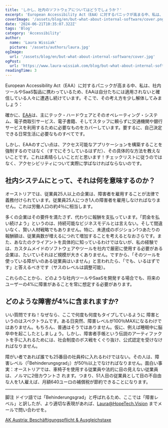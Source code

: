 ```yaml
---
title: 'しかし、社内のソフトウェアについてはどうでしょうか？'
excerpt: 'European Accessibility Act（EAA）に対するパニックが高まる中、私は、社内ツールやSaaS製品に携わっているため、EAAは自分たちには適用されないと ...'
coverImage: '/assets/blog/en/but-what-about-internal-software/cover.png'
date: '2024-06-21T10:35:07.322Z'
tags: 'Blog'
category: 'Accessibility'
author:
  name: 'Laura Wissiak'
  picture: '/assets/authors/laura.jpg'
ogImage:
  url: '/assets/blog/en/but-what-about-internal-software/cover.jpg'
ogPost:
  url: 'https://www.laura-wissiak.com/blog/but-what-about-internal-software'
readingTime: 3
---
```


European Accessibility Act（EAA）に対するパニックが高まる中、私は、社内ツールやSaaS製品に携わっているため、EAAは自分たちには適用されないと確信している人々に遭遇し続けています。そこで、その考え方を少し解体してみましょう：

確かに、[EAA](https://ec.europa.eu/social/main.jsp?catId=1202)は、主にテック・ハードウェアとそのオペレーティング・システム、電子商取引サービス、電子書籍、そしてスタッフに頼らずに交通機関や銀行サービスを利用するために必要なものをカバーしています。要するに、自己決定できる日常生活に必要なものすべてです。

しかし、EAAのすごい点は、アクセス可能なアプリケーションを構築することを強制するのではなく（すでにそうしているはずだ）、その具体的な方法を教えないことです。これは素晴らしいことだと思います！チェックリストに従うのではなく、アクセシビリティについて実際に学ばなければならないのです。

## 社内システムにとって、それは何を意味するのか？

オーストリアでは、従業員25人以上の企業は、障害者を雇用することが法律で義務付けられています。従業員25人につき1人の障害者を雇用しなければなりません。これは労働人口の約4％に相当します。

多くの企業はその要件を満たさず、代わりに報酬を支払っています。「罰金を払い続けよう」というのは、持続可能なビジネスモデルとは言えない。そして間違いなく、賢い人材戦略でもありません。特に、未達成のポジション1つあたりの報酬額は、従業員数が増えるにつれて増加することを考えるとなおさらです。また、あなたのクライアントを具体的に知っているわけではないが、私の経験では、カスタムメイドのソフトウェアやツールを社内で厳密に使用する必要がある企業は、たいていそれほど規模が大きくありません。ですから、「そのツールを使っている障がいのある従業員はいません」と言われたら、「でも、いるはずです」と答えるべきです（サスのレベルは調整可能）。

これらのことから、どのような社内ツールやSaaSを開発する場合でも、将来のユーザーの4%に障害があることを常に想定する必要があります。

## どのような障害が4%に含まれますか?

いい質問ですね！なぜなら、ここで何度も何度もタイプしているように 障害というのはスペクトラムです。ある日突然、障害レベルが100％MAXになるわけではありません。もちろん、普通はそうではありません。仮に、例えば睡眠中に脳卒中を起こしたとしましょう。しかし、障害者手帳という伝説のアーティファクトを手に入れるためには、社会制度のボス戦をくぐり抜け、公式認定を受けなければなりません。

障がい者であれば誰でも25番目の社員枠に入れるわけではない。その人は、障害レベル（「Behinderungsgrad」）が50％以上でなければなりません。面白い事実：オーストリアでは、車椅子を使用する従業員や法的に目の見えない従業員は、ノルマに2倍カウントさ れます。つまり、51人目の従業員として目の不自由な人を1人雇えば、月額640ユーロの補償税が節約できることになります。

---

脚注
ドイツ語では「Behinderungsgrad」と呼ばれるため、ここでは「障害レベル」と訳したが、より適切な表現があれば、Laura@HopeTech.Vision までメールで問い合わせを。

[AK Austria: Beschäftigungspflicht & Ausgleichstaxe](https://www.arbeiterkammer.at/beratung/arbeitundrecht/arbeitundbehinderung/Beschaeftigungspflicht.html)
